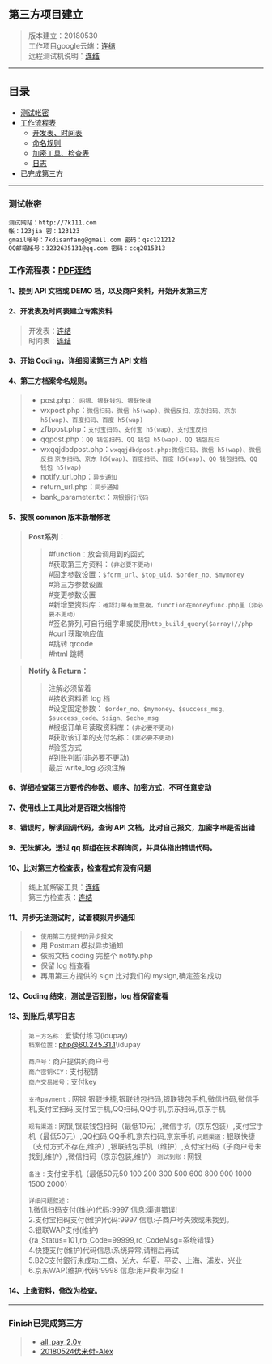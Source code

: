 ## 第三方项目建立
> 版本建立：20180530   
> 工作项目google云端：[连结](https://drive.google.com/drive/folders/1Our7MFWXDpN-AzDJJf-_K-1fyNoJ8SKe?usp=sharing "工作项目云端硬碟")  
> 远程测试机说明：[连结](https://drive.google.com/file/d/1OfUeWfF0fOuWOwy6_HE3XQ5FVv9lZJvo/view?usp=sharing "远程测试机说明")

------

## 目录
* [测试帐密](#)
* [工作流程表](#pdf)
    * [开发表、时间表](#1)
    * [命名规则](#3)
    * [加密工具、检查表](#9)
    * [日志](#12)
* [已完成第三方](#Finish)

------
### 测试帐密

    测试网站：http://7k111.com  
    帐：123jia 密：123123  
    gmail帐号：7kdisanfang@gmail.com 密码：qsc121212  
    QQ邮箱帐号：3232635131@qq.com 密码：ccq2015313  

### **工作流程表：[PDF连结](https://drive.google.com/file/d/1GpSDihV9nMx8t95wnBPZLRlvzztAU2Z8/view?usp=sharing "工作流程表")**
#### **1、接到 API 文档或 DEMO 档，以及商户资料，开始开发第三方**
#### **2、开发表及时间表建立专案资料**
> 开发表：[连结](https://docs.google.com/spreadsheets/d/1l0Unt3LX2LDw9WRLYwj0VtF7OcNGpwc9GzrqG5gjwig/edit?usp=sharing "开发表")  
> 时间表：[连结](https://drive.google.com/drive/folders/14Qe0QBT0RGe4sUbPuMA7UT--NYTiuGZT?usp=sharing "时间表")  

#### **3、开始 Coding，详细阅读第三方 API 文档**
#### **4、第三方档案命名规则。**
> * post.php： `网银、银联钱包、银联快捷`
> * wxpost.php：`微信扫码、微信 h5(wap)、微信反扫、京东扫码、京东 h5(wap)、百度扫码、百度 h5(wap)`
> * zfbpost.php：`支付宝扫码、支付宝 h5(wap)、支付宝反扫`
> * qqpost.php：`QQ 钱包扫码、QQ 钱包 h5(wap)、QQ 钱包反扫`
> * wxqqjdbdpost.php：`wxqqjdbdpost.php:微信扫码、微信 h5(wap)、微信反扫`
>   `京东扫码、京东 h5(wap)、百度扫码、百度 h5(wap)、QQ 钱包扫码、QQ 钱包 h5(wap)`
> * notify_url.php：`异步通知`
> * return_url.php：`同步通知`
> * bank_parameter.txt：`网银银行代码`  

#### **5、按照 common 版本新增修改**
>**Post系列：**  
>>#function：放会调用到的函式  
>>#获取第三方资料：`(非必要不更动)`   
>>#固定参数设置：`$form_url、$top_uid、$order_no、$mymoney`    
>>#第三方参数设置  
>>#变更参数设置  
>>#新增至资料库：`確認訂單有無重複，function在moneyfunc.php里（非必要不更动）`  
>>#签名排列,可自行组字串或使用```http_build_query($array)//php```  
>>#curl 获取响应值    
>>#跳转 qrcode    
>>#html 跳轉      

>**Notify & Return：**   
>>注解必须留着  
>>#接收资料着 log 档  
>>#设定固定参数：
>>`$order_no、$mymoney、$success_msg、$success_code、$sign、$echo_msg`    
>>#根据订单号读取资料库：`(非必要不更动)`    
>>#获取该订单的支付名称：`(非必要不更动)`   
>>#验签方式   
>>#到账判断(非必要不更动)   
>>最后 write_log 必须注解   

#### **6、详细检查第三方要传的参数、顺序、加密方式，不可任意变动**  
#### **7、使用线上工具比对是否跟文档相符**  
#### **8、错误时，解读回调代码，查询 API 文档，比对自己报文，加密字串是否出错**  
#### **9、无法解决，透过 qq 群组在技术群询问，并具体指出错误代码。**
#### **10、比对第三方检查表，检查程式有没有问题**
>线上加解密工具：[连结](http://tool.chacuo.net/cryptrsapubkey "线上加解密工具")  
>第三方检查表：[连结](https://docs.google.com/document/d/1ECe7qOE-a6-1CJwIrE7_DM3nYf1lMF4aL9Ydz3xMg5I/edit?usp=sharing "第三方检查表")  

#### **11、异步无法测试时，试着模拟异步通知**
>* `使用第三方提供的异步报文`
>* 用 Postman 模拟异步通知
>* 依照文档 coding 完整个 notify.php
>* 保留 log 档查看
>* 再用第三方提供的 sign 比对我们的 mysign,确定签名成功

#### **12、Coding 结束，测试是否到账，log 档保留查看**
#### **13、到账后,填写日志**

>`第三方名称：`爱读付练习(idupay)  
>`档案位置：`php@60.245.31.1\idupay  
>  
>`商户号：`商户提供的商户号  
>`商户密钥KEY：`支付秘钥  
>`商户交易帐号：`支付key  
>  
>`支持payment：`网银,银联快捷,银联钱包扫码,银联钱包手机,微信扫码,微信手机,支付宝扫码,支付宝手机,QQ扫码,QQ手机,京东扫码,京东手机  
>  
>`现有渠道：`网银,银联钱包扫码（最低10元）,微信手机（京东包装）,支付宝手机（最低50元）,QQ扫码,QQ手机,京东扫码,京东手机
>`问题渠道：`银联快捷（支付方式不存在,维护）,银联钱包手机（维护）,支付宝扫码（子商户号未找到,维护）,微信扫码（京东包装,维护）
>`测试到账：`网银
>  
>`备注：`支付宝手机（最低50元50 100 200  300 500   600   800  900  1000  1500  2000） 
>  
>`详细问题叙述：`  
>1.微信扫码支付(维护)代码:9997 信息:渠道错误!  
>2.支付宝扫码支付(维护)代码:9997 信息:子商户号失效或未找到。  
>3.银联WAP支付(维护)  
>{ra_Status=101,rb_Code=99999,rc_CodeMsg=系统错误}  
>4.快捷支付(维护)代码信息:系统异常,请稍后再试  
>5.B2C支付銀行未成功:工商、光大、华夏、平安、上海、浦发、兴业  
>6.京东WAP(维护)代码:9998 信息:用户费率为空！  

#### **14、上缴资料，修改为检查。**

-----

### **Finish已完成第三方**
>*  [all_pay_2.0v](http://pay.bb5678.net/alex/third_pay/tree/master/all_pay_2.0v "all_pay_2.0v")   
>*  [20180524优米付-Alex](http://pay.bb5678.net/alex/third_pay/tree/master/20180524%E4%BC%98%E7%B1%B3%E4%BB%98-Alex "20180524优米付-Alex") 

